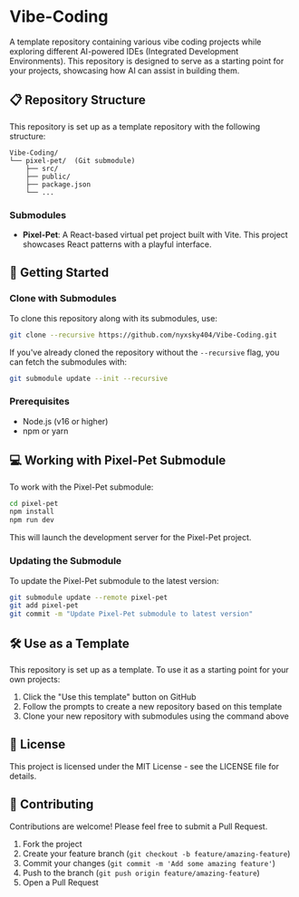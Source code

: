 # Vibe-Coding

A template repository containing various vibe coding projects while exploring different AI-powered IDEs (Integrated Development Environments). This repository is designed to serve as a starting point for your projects, showcasing how AI can assist in building them.

## 📋 Repository Structure

This repository is set up as a template repository with the following structure:

```
Vibe-Coding/
└── pixel-pet/  (Git submodule)
    ├── src/
    ├── public/
    ├── package.json
    └── ...
```

### Submodules

- **Pixel-Pet**: A React-based virtual pet project built with Vite. This project showcases React patterns with a playful interface.

## 🚀 Getting Started

### Clone with Submodules

To clone this repository along with its submodules, use:

```bash
git clone --recursive https://github.com/nyxsky404/Vibe-Coding.git
```

If you've already cloned the repository without the `--recursive` flag, you can fetch the submodules with:

```bash
git submodule update --init --recursive
```

### Prerequisites

- Node.js (v16 or higher)
- npm or yarn

## 💻 Working with Pixel-Pet Submodule

To work with the Pixel-Pet submodule:

```bash
cd pixel-pet
npm install
npm run dev
```

This will launch the development server for the Pixel-Pet project.

### Updating the Submodule

To update the Pixel-Pet submodule to the latest version:

```bash
git submodule update --remote pixel-pet
git add pixel-pet
git commit -m "Update Pixel-Pet submodule to latest version"
```

## 🛠️ Use as a Template

This repository is set up as a template. To use it as a starting point for your own projects:

1. Click the "Use this template" button on GitHub
2. Follow the prompts to create a new repository based on this template
3. Clone your new repository with submodules using the command above

## 📝 License

This project is licensed under the MIT License - see the LICENSE file for details.

## 🤝 Contributing

Contributions are welcome! Please feel free to submit a Pull Request.

1. Fork the project
2. Create your feature branch (`git checkout -b feature/amazing-feature`)
3. Commit your changes (`git commit -m 'Add some amazing feature'`)
4. Push to the branch (`git push origin feature/amazing-feature`)
5. Open a Pull Request


